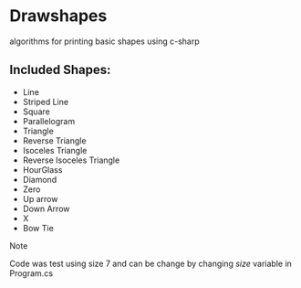 # Drawshapes
  algorithms for printing basic shapes using c-sharp
  
## Included Shapes:
- Line
- Striped Line
- Square
- Parallelogram
- Triangle
- Reverse Triangle
- Isoceles Triangle
- Reverse Isoceles Triangle
- HourGlass
- Diamond
- Zero
- Up arrow
- Down Arrow
- X
- Bow Tie

> [!NOTE]
>   Code was test using size 7 and can be change by changing _size_ variable in Program.cs 
